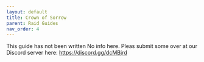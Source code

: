 ```yaml
---
layout: default
title: Crown of Sorrow
parent: Raid Guides
nav_order: 4
---
```


This guide has not been written
No info here. Pleas submit some over at our Discord server here: https://discord.gg/dcMBjrd
